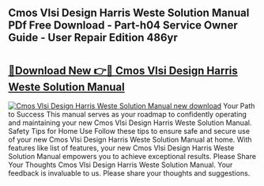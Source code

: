 ## Cmos Vlsi Design Harris Weste Solution Manual PDf Free Download - Part-h04 Service Owner Guide - User Repair Edition 486yr

# <h2><a href="http://bc53069.oget.top/?id=Cmos+Vlsi+Design+Harris+Weste+Solution+Manual">🔗Download New 👉🔴 Cmos Vlsi Design Harris Weste Solution Manual</a></h2>

[![Cmos Vlsi Design Harris Weste Solution Manual new download](https://i.imgur.com/5g1atiW.png)](http://bc53069.oget.top/?id=Cmos+Vlsi+Design+Harris+Weste+Solution+Manual)
Your Path to Success This manual serves as your roadmap to confidently operating and maintaining your new Cmos Vlsi Design Harris Weste Solution Manual. Safety Tips for Home Use Follow these tips to ensure safe and secure use of your new Cmos Vlsi Design Harris Weste Solution Manual at home. With features like list of features, your new Cmos Vlsi Design Harris Weste Solution Manual empowers you to achieve exceptional results. Please Share Your Thoughts Cmos Vlsi Design Harris Weste Solution Manual. Your feedback is invaluable to us. Please share your thoughts and suggestions.
